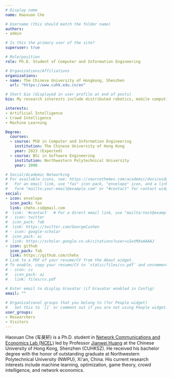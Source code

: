 ```yaml
---
# Display name
name: Haoxuan Che

# Username (this should match the folder name)
authors:
- admin

# Is this the primary user of the site?
superuser: true

# Role/position
role: Ph.D. Student of Computer and Information Engineering

# Organizations/Affiliations
organizations:
- name: The Chinese University of Hongkong, Shenzhen
  url: "https://www.cuhk.edu.cn/en"

# Short bio (displayed in user profile at end of posts)
bio: My research interests include distributed robotics, mobile computing and programmable matter.

interests:
- Artificial Intelligence
- Crowd Intelligence
- Machine Learning

Degree:
  courses:
  - course: PhD in Computer and Information Engineering
    institution: The Chinese University of Hong Kong
    year: 2023 (Expected)
  - course: BSc in Software Engineering
    institution: Northwestern Polytechnical University
    year: 2008

# Social/Academic Networking
# For available icons, see: https://sourcethemes.com/academic/docs/widgets/#icons
#   For an email link, use "fas" icon pack, "envelope" icon, and a link in the
#   form "mailto:your-email@example.com" or "#contact" for contact widget.
social:
- icon: envelope
  icon_pack: fas
  link: chehx.cs@gmail.com
#  link: '#contact'  # For a direct email link, use "mailto:test@example.org".
# - icon: twitter
#  icon_pack: fab
#  link: https://twitter.com/GeorgeCushen
# - icon: google-scholar
#  icon_pack: ai
#  link: https://scholar.google.co.uk/citations?user=sIwtMXoAAAAJ
- icon: github
  icon_pack: fab
  link: https://github.com/chehx
# Link to a PDF of your resume/CV from the About widget.
# To enable, copy your resume/CV to `static/files/cv.pdf` and uncomment the lines below.  
# - icon: cv
#   icon_pack: ai
#   link: files/cv.pdf

# Enter email to display Gravatar (if Gravatar enabled in Config)
email: ""
  
# Organizational groups that you belong to (for People widget)
#   Set this to `[]` or comment out if you are not using People widget.  
user_groups:
- Researchers
- Visitors
---
```

Haoxuan Che (车昊轩) is a Ph.D. student in [Network Communications and Economics Lab (NCEL)](http://ncel.ie.cuhk.edu.hk/) led by Professor [Jianwei Huang](http://jianwei.ie.cuhk.edu.hk/) at the Chinese University of Hong Kong, Shenzhen (CUHKSZ). He received his bachelor degree with the honor of outstanding graduate at Northwestern Polytechnical University (NWPU), Xi'an, China. His current research interests include machine learning, optimization, game theory, crowd intelligence, and network economics.


